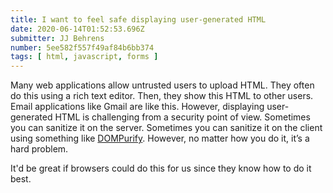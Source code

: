 ```yaml
---
title: I want to feel safe displaying user-generated HTML
date: 2020-06-14T01:52:53.696Z
submitter: JJ Behrens
number: 5ee582f557f49af84b6bb374
tags: [ html, javascript, forms ]
---
```


Many web applications allow untrusted users to upload HTML. They often do this using a rich text editor. Then, they show this HTML to other users. Email applications like Gmail are like this. However, displaying user-generated HTML is challenging from a security point of view. Sometimes you can sanitize it on the server. Sometimes you can sanitize it on the client using something like [DOMPurify](https://www.npmjs.com/package/dompurify). However, no matter how you do it, it’s a hard problem.

It'd be great if browsers could do this for us since they know how to do it best.

